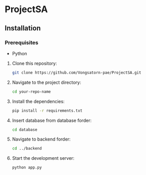 
# ProjectSA

## Installation

### Prerequisites

- Python

1. Clone this repository:

    ```bash
    git clone https://github.com/Vongsatorn-pae/ProjectSA.git
    ```

2. Navigate to the project directory:

    ```bash
    cd your-repo-name
    ```

3. Install the dependencies:

    ```bash
    pip install -r requirements.txt
    ```

4. Insert database from database forder:

    ```bash
    cd database
    ```
5. Navigate to backend forder:

    ```bash
    cd ../backend
    ```
6. Start the development server:

    ```bash
    python app.py
    ```

